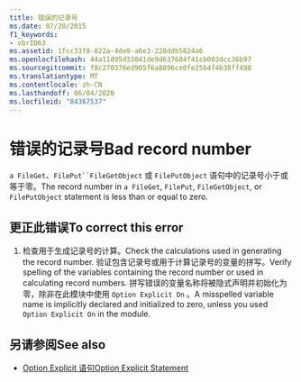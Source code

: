 ```yaml
---
title: 错误的记录号
ms.date: 07/20/2015
f1_keywords:
- vbrID63
ms.assetid: 1fcc33f8-822a-4de9-a6e3-228ddb5824a6
ms.openlocfilehash: 44a11d95d33041de9d637684f41cb003dcc36b97
ms.sourcegitcommit: f8c270376ed905f6a8896ce0fe25b4f4b38ff498
ms.translationtype: MT
ms.contentlocale: zh-CN
ms.lasthandoff: 06/04/2020
ms.locfileid: "84367537"
---
```

# <a name="bad-record-number"></a><span data-ttu-id="83119-102">错误的记录号</span><span class="sxs-lookup"><span data-stu-id="83119-102">Bad record number</span></span>
<span data-ttu-id="83119-103">`a FileGet`、`FilePut``FileGetObject` 或 `FilePutObject` 语句中的记录号小于或等于零。</span><span class="sxs-lookup"><span data-stu-id="83119-103">The record number in `a FileGet`, `FilePut`, `FileGetObject`, or `FilePutObject` statement is less than or equal to zero.</span></span>  
  
## <a name="to-correct-this-error"></a><span data-ttu-id="83119-104">更正此错误</span><span class="sxs-lookup"><span data-stu-id="83119-104">To correct this error</span></span>  
  
1. <span data-ttu-id="83119-105">检查用于生成记录号的计算。</span><span class="sxs-lookup"><span data-stu-id="83119-105">Check the calculations used in generating the record number.</span></span> <span data-ttu-id="83119-106">验证包含记录号或用于计算记录号的变量的拼写。</span><span class="sxs-lookup"><span data-stu-id="83119-106">Verify spelling of the variables containing the record number or used in calculating record numbers.</span></span> <span data-ttu-id="83119-107">拼写错误的变量名称将被隐式声明并初始化为零，除非在此模块中使用 `Option Explicit On` 。</span><span class="sxs-lookup"><span data-stu-id="83119-107">A misspelled variable name is implicitly declared and initialized to zero, unless you used `Option Explicit On` in the module.</span></span>  
  
## <a name="see-also"></a><span data-ttu-id="83119-108">另请参阅</span><span class="sxs-lookup"><span data-stu-id="83119-108">See also</span></span>

- [<span data-ttu-id="83119-109">Option Explicit 语句</span><span class="sxs-lookup"><span data-stu-id="83119-109">Option Explicit Statement</span></span>](../language-reference/statements/option-explicit-statement.md)
